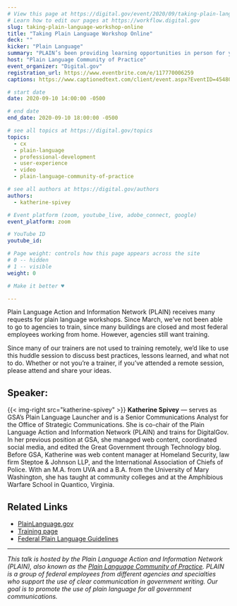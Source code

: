 ```yaml
---
# View this page at https://digital.gov/event/2020/09/taking-plain-language-workshop-online
# Learn how to edit our pages at https://workflow.digital.gov
slug: taking-plain-language-workshop-online
title: "Taking Plain Language Workshop Online"
deck: ""
kicker: "Plain Language"
summary: "PLAIN’s been providing learning opportunities in person for years; now, we have to do our workshop virtually. How can we do it so we meet our audience’s needs?"
host: "Plain Language Community of Practice"
event_organizer: "Digital.gov"
registration_url: https://www.eventbrite.com/e/117770006259
captions: https://www.captionedtext.com/client/event.aspx?EventID=4548029&CustomerID=321

# start date
date: 2020-09-10 14:00:00 -0500

# end date
end_date: 2020-09-10 18:00:00 -0500

# see all topics at https://digital.gov/topics
topics: 
  - cx
  - plain-language
  - professional-development
  - user-experience
  - video
  - plain-language-community-of-practice

# see all authors at https://digital.gov/authors
authors: 
  - katherine-spivey

# Event platform (zoom, youtube_live, adobe_connect, google)
event_platform: zoom

# YouTube ID
youtube_id: 

# Page weight: controls how this page appears across the site
# 0 -- hidden
# 1 -- visible
weight: 0

# Make it better ♥

---
```


Plain Language Action and Information Network (PLAIN) receives many requests for plain language workshops. Since March, we’ve not been able to go to agencies to train, since many buildings are closed and most federal employees working from home. However, agencies still want training.

Since many of our trainers are not used to training remotely, we’d like to use this huddle session to discuss best practices, lessons learned, and what not to do. Whether or not you’re a trainer, if you’ve attended a remote session, please attend and share your ideas.

## Speaker:

{{< img-right src="katherine-spivey" >}}
**Katherine Spivey** — serves as GSA’s Plain Language Launcher and is a Senior Communications Analyst for the Office of Strategic Communications. She is co-chair of the Plain Language Action and Information Network (PLAIN) and trains for DigitalGov. In her previous position at GSA, she managed web content, coordinated social media, and edited the Great Government through Technology blog. Before GSA, Katherine was web content manager at Homeland Security, law firm Steptoe & Johnson LLP, and the International Association of Chiefs of Police. With an M.A. from UVA and a B.A. from the University of Mary Washington, she has taught at community colleges and at the Amphibious Warfare School in Quantico, Virginia.

## Related Links

 - [PlainLanguage.gov](https://www.plainlanguage.gov)
 - [Training page](https://plainlanguage.gov/training/)
 - [Federal Plain Language Guidelines](https://www.plainlanguage.gov/guidelines)
 
 ---
 
_This talk is hosted by the Plain Language Action and Information Network (PLAIN), also known as the [Plain Language Community of Practice](https://digital.gov/communities/plain-language/). PLAIN is a group of federal employees from different agencies and specialties who support the use of clear communication in government writing. Our goal is to promote the use of plain language for all government communications._ 
